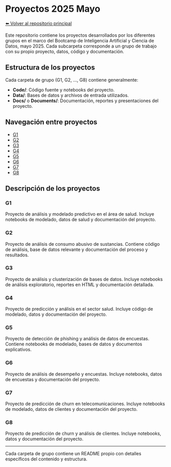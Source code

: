 # Proyectos 2025 Mayo

[⬅️ Volver al repositorio principal](/)

Este repositorio contiene los proyectos desarrollados por los diferentes grupos en el marco del Bootcamp de Inteligencia Artificial y Ciencia de Datos, mayo 2025. Cada subcarpeta corresponde a un grupo de trabajo con su propio proyecto, datos, código y documentación.

## Estructura de los proyectos

Cada carpeta de grupo (G1, G2, ..., G8) contiene generalmente:
- **Code/**: Código fuente y notebooks del proyecto.
- **Data/**: Bases de datos y archivos de entrada utilizados.
- **Docs/** o **Documents/**: Documentación, reportes y presentaciones del proyecto.

## Navegación entre proyectos

- [G1](/Proyectos_2025_Mayo/G1)
- [G2](/Proyectos_2025_Mayo/G2)
- [G3](/Proyectos_2025_Mayo/G3)
- [G4](/Proyectos_2025_Mayo/G4)
- [G5](/Proyectos_2025_Mayo/G5)
- [G6](/Proyectos_2025_Mayo/G6)
- [G7](/Proyectos_2025_Mayo/G7)
- [G8](/Proyectos_2025_Mayo/G8)

## Descripción de los proyectos

### G1
Proyecto de análisis y modelado predictivo en el área de salud. Incluye notebooks de modelado, datos de salud y documentación del proyecto.

### G2
Proyecto de análisis de consumo abusivo de sustancias. Contiene código de análisis, base de datos relevante y documentación del proceso y resultados.

### G3
Proyecto de análisis y clusterización de bases de datos. Incluye notebooks de análisis exploratorio, reportes en HTML y documentación detallada.

### G4
Proyecto de predicción y análisis en el sector salud. Incluye código de modelado, datos y documentación del proyecto.

### G5
Proyecto de detección de phishing y análisis de datos de encuestas. Contiene notebooks de modelado, bases de datos y documentos explicativos.

### G6
Proyecto de análisis de desempeño y encuestas. Incluye notebooks, datos de encuestas y documentación del proyecto.

### G7
Proyecto de predicción de churn en telecomunicaciones. Incluye notebooks de modelado, datos de clientes y documentación del proyecto.

### G8
Proyecto de predicción de churn y análisis de clientes. Incluye notebooks, datos y documentación del proyecto.

---
Cada carpeta de grupo contiene un README propio con detalles específicos del contenido y estructura. 